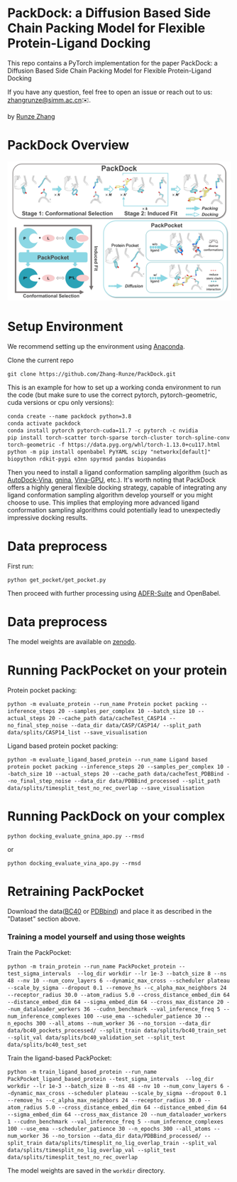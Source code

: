 # PackDock: a Diffusion Based Side Chain Packing Model for Flexible Protein-Ligand Docking 


This repo contains a PyTorch implementation for the paper  PackDock: a Diffusion Based Side Chain Packing Model for Flexible Protein-Ligand Docking 

If you have any question, feel free to open an issue or reach out to us: [zhangrunze@simm.ac.cn](zhangrunze@simm.ac.cn)✉️.

by [Runze Zhang](https://github.com/Zhang-Runze)
# PackDock Overview
![](https://github.com/Zhang-Runze/PackDock/blob/main/figs/Method%20Overview.jpg)


# Setup Environment

We recommend setting up the environment using [Anaconda](https://docs.anaconda.com/free/anaconda/install/index.html).

Clone the current repo

    git clone https://github.com/Zhang-Runze/PackDock.git
    
This is an example for how to set up a working conda environment to run the code (but make sure to use the correct pytorch, pytorch-geometric, cuda versions or cpu only versions):

    conda create --name packdock python=3.8
    conda activate packdock
    conda install pytorch pytorch-cuda=11.7 -c pytorch -c nvidia
    pip install torch-scatter torch-sparse torch-cluster torch-spline-conv torch-geometric -f https://data.pyg.org/whl/torch-1.13.0+cu117.html
    python -m pip install openbabel PyYAML scipy "networkx[default]" biopython rdkit-pypi e3nn spyrmsd pandas biopandas
    
Then you need to install a ligand conformation sampling algorithm (such as [AutoDock-Vina](https://github.com/ccsb-scripps/AutoDock-Vina), [gnina](https://github.com/gnina/gnina), [Vina-GPU](https://github.com/DeltaGroupNJUPT/Vina-GPU-2.0), etc.).
It's worth noting that PackDock offers a highly general flexible docking strategy, capable of integrating any ligand conformation sampling algorithm develop yourself or you might choose to use. This implies that employing more  advanced ligand conformation sampling algorithms could potentially lead to unexpectedly impressive docking results.


# Data preprocess
First run:

    python get_pocket/get_pocket.py
    
Then proceed with further processing using [ADFR-Suite](https://ccsb.scripps.edu/adfr/downloads/) and OpenBabel.


# Data preprocess

The model weights are available on [zenodo](https://zenodo.org/records/10851699).


# Running PackPocket on your protein

Protein pocket packing:

    python -m evaluate_protein --run_name Protein pocket packing --inference_steps 20 --samples_per_complex 10 --batch_size 10 --actual_steps 20 --cache_path data/cacheTest_CASP14 --no_final_step_noise --data_dir data/CASP/CASP14/ --split_path data/splits/CASP14_list --save_visualisation

Ligand based protein pocket packing:

    python -m evaluate_ligand_based_protein --run_name Ligand based protein pocket packing --inference_steps 20 --samples_per_complex 10 --batch_size 10 --actual_steps 20 --cache_path data/cacheTest_PDBBind --no_final_step_noise --data_dir data/PDBBind_processed --split_path data/splits/timesplit_test_no_rec_overlap --save_visualisation

# Running PackDock on your complex

    python docking_evaluate_gnina_apo.py --rmsd

or

    python docking_evaluate_vina_apo.py --rmsd
    

# Retraining PackPocket
Download the data([BC40](https://zenodo.org/) or [PDBbind](https://zenodo.org/records/6408497)) and place it as described in the "Dataset" section above.

### Training a model yourself and using those weights
Train the PackPocket:

    python -m train_protein --run_name PackPocket_protein --test_sigma_intervals  --log_dir workdir --lr 1e-3 --batch_size 8 --ns 48 --nv 10 --num_conv_layers 6 --dynamic_max_cross --scheduler plateau --scale_by_sigma --dropout 0.1 --remove_hs --c_alpha_max_neighbors 24 --receptor_radius 30.0 --atom_radius 5.0 --cross_distance_embed_dim 64 --distance_embed_dim 64 --sigma_embed_dim 64 --cross_max_distance 20 --num_dataloader_workers 36 --cudnn_benchmark --val_inference_freq 5 --num_inference_complexes 100 --use_ema --scheduler_patience 30 --n_epochs 300 --all_atoms --num_worker 36 --no_torsion --data_dir data/bc40_pockets_processed/ --split_train data/splits/bc40_train_set --split_val data/splits/bc40_validation_set --split_test data/splits/bc40_test_set 

Train the ligand-based PackPocket:

    python -m train_ligand_based_protein --run_name PackPocket_ligand_based_protein --test_sigma_intervals  --log_dir workdir --lr 1e-3 --batch_size 8 --ns 48 --nv 10 --num_conv_layers 6 --dynamic_max_cross --scheduler plateau --scale_by_sigma --dropout 0.1 --remove_hs --c_alpha_max_neighbors 24 --receptor_radius 30.0 --atom_radius 5.0 --cross_distance_embed_dim 64 --distance_embed_dim 64 --sigma_embed_dim 64 --cross_max_distance 20 --num_dataloader_workers 1 --cudnn_benchmark --val_inference_freq 5 --num_inference_complexes 100 --use_ema --scheduler_patience 30 --n_epochs 300 --all_atoms --num_worker 36 --no_torsion --data_dir data/PDBBind_processed/ --split_train data/splits/timesplit_no_lig_overlap_train --split_val data/splits/timesplit_no_lig_overlap_val --split_test data/splits/timesplit_test_no_rec_overlap

The model weights are saved in the `workdir` directory.
